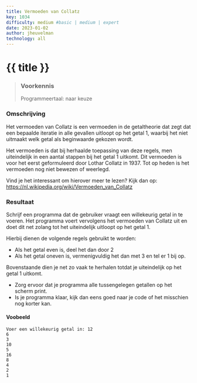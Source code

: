 ```yaml
---
title: Vermoeden van Collatz
key: 1034
difficulty: medium #basic | medium | expert
date: 2023-01-02
author: jheuvelman
technology: all
---
```




# {{ title }}

> ### Voorkennis
> Programmeertaal: naar keuze

### Omschrijving
Het vermoeden van Collatz is een vermoeden in de getaltheorie dat zegt dat een bepaalde iteratie in alle gevallen uitloopt op het getal 1, waarbij het niet uitmaakt welk getal als beginwaarde gekozen wordt.

Het vermoeden is dat bij herhaalde toepassing van deze regels, men uiteindelijk in een aantal stappen bij het getal 1 uitkomt. Dit vermoeden is voor het eerst geformuleerd door Lothar Collatz in 1937. Tot op heden is het vermoeden nog niet bewezen of weerlegd.  

Vind je het interessant om hierover meer te lezen? Kijk dan op:
<https://nl.wikipedia.org/wiki/Vermoeden_van_Collatz>

### Resultaat
Schrijf een programma dat de gebruiker vraagt een willekeurig getal in te voeren. Het programma voert vervolgens het vermoeden van Collatz uit en doet dit net zolang tot het uiteindelijk uitloopt op het getal 1.

Hierbij dienen de volgende regels gebruikt te worden:

- Als het getal even is, deel het dan door 2
- Als het getal oneven is, vermenigvuldig het dan met 3 en tel er 1 bij op.

Bovenstaande dien je net zo vaak te herhalen totdat je uiteindelijk op
het getal 1 uitkomt.

- Zorg ervoor dat je programma alle tussengelegen getallen op het scherm print.
- Is je programma klaar, kijk dan eens goed naar je code of het misschien nog korter kan.

#### Voobeeld
```shell
Voer een willekeurig getal in: 12
6
3
10
5
16
8
4
2
1
```